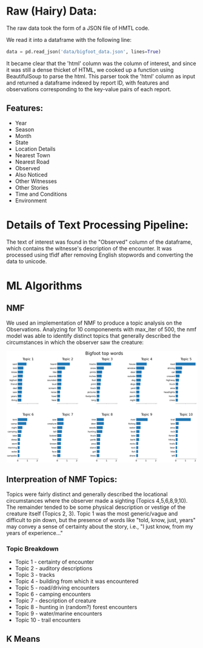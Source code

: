 

# Raw (Hairy) Data:

The raw data took the form of a JSON file of HMTL code. 

We read it into a dataframe with the following line: 
```python
data = pd.read_json('data/bigfoot_data.json', lines=True)
```

It became clear that the 'html' column was the column of interest, and since it was still a dense thicket of HTML, we cooked up a function using BeautifulSoup to parse the html. This parser took the 'html' column as input and returned a dataframe indexed by report ID, with features and observations corresponding to the key-value pairs of each report. 

## Features: 
* Year
* Season
* Month
* State
* Location Details
* Nearest Town
* Nearest Road
* Observed
* Also Noticed
* Other Witnesses
* Other Stories
* Time and Conditions
* Environment


# Details of Text Processing Pipeline:

The text of interest was found in the "Observed" column of the dataframe, which contains the witnesse's description of the encounter. It was processed using tfidf after removing English stopwords and converting the data to unicode. 

# ML Algorithms

## NMF
We used an implementation of NMF to produce a topic analysis on the Observations. Analyzing for 10 componenents with max_iter of 500, the nmf model was able to identify distinct topics that generally described the circumstances in which the observer saw the creature:

![Top Ten Words for 10-topic NMF Analysis](images/nmf_10topic_chart.png)

## Interpreation of NMF Topics:
Topics were fairly distinct and generally described the locational circumstances where the observer made a sighting (Topics 4,5,6,8,9,10). The remainder tended to be some physical description or vestige of the creature itself (Topics 2, 3). Topic 1 was the most generic/vague and difficult to pin down, but the presence of words like "told, know, just, years" may convey a sense of certainty about the story, i.e., "I just know, from my years of experience..."

### Topic Breakdown
* Topic 1 - certainty of encounter
* Topic 2 - auditory descriptions
* Topic 3 - tracks
* Topic 4 - building from which it was encountered
* Topic 5 - road/driving encounters
* Topic 6 - camping encounters
* Topic 7 - description of creature
* Topic 8 - hunting in (random?) forest encounters
* Topic 9 - water/marine encounters
* Topic 10 - trail encounters 



## K Means



